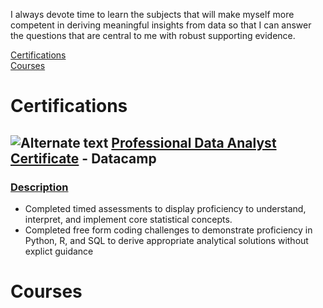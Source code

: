 I always devote time to learn the subjects that will make myself more competent in deriving meaningful insights from data so that I can answer the questions that are central to me with robust supporting evidence.  

[Certifications](#certifications)  
[Courses](#courses)

# Certifications

## ![Alternate text](https://drive.google.com/uc?export=view&id=1e_hAT_wGVY7fMukWqRqZBPcsUN5yxpUn) [Professional Data Analyst Certificate](https://drive.google.com/uc?export=view&id=1M1H8UrQXcgMuSL6U2TiMlN_K8ln0TIFp) - Datacamp

### [Description](https://www.datacamp.com/certificate/DA0017572637299)

- Completed timed assessments to display proficiency to understand, interpret, and implement core statistical concepts.  
- Completed free form coding challenges to demonstrate proficiency in Python, R, and SQL to derive appropriate analytical solutions without explict guidance

# Courses
